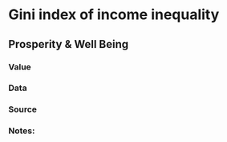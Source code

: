 # Gini index of income inequality

## Prosperity & Well Being

### Value

### Data

### Source

### Notes: